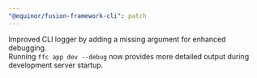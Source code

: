 ```yaml
---
"@equinor/fusion-framework-cli": patch
---
```


Improved CLI logger by adding a missing argument for enhanced debugging.  
Running `ffc app dev --debug` now provides more detailed output during development server startup.